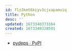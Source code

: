 ```yaml
---
id: flz3kmt6kiyv3cjxapamuiq
title: Python
desc: ''
updated: 1673340373164
created: 1673340328591
---
```



- [pydeps · PyPI](https://pypi.org/project/pydeps/)
